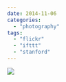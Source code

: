 ```yaml
---
date: 2014-11-06
categories: 
  - "photography"
tags: 
  - "flickr"
  - "ifttt"
  - "stanford"
---
```


![](https://farm6.staticflickr.com/5604/15541887028_60f9e6bd7b_b.jpg)
